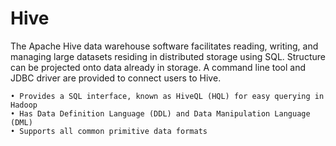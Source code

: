 # Hive
The Apache Hive data warehouse software facilitates reading, writing, and managing large datasets residing in distributed storage using SQL. Structure can be projected onto data already in storage. A command line tool and JDBC driver are provided to connect users to Hive.

	• Provides a SQL interface, known as HiveQL (HQL) for easy querying in Hadoop
	• Has Data Definition Language (DDL) and Data Manipulation Language (DML)
	• Supports all common primitive data formats

